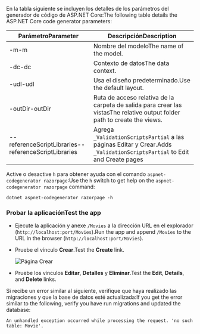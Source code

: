 <span data-ttu-id="01c3e-101">En la tabla siguiente se incluyen los detalles de los parámetros del generador de código de ASP.NET Core:</span><span class="sxs-lookup"><span data-stu-id="01c3e-101">The following table details the ASP.NET Core code generator parameters:</span></span>

| <span data-ttu-id="01c3e-102">Parámetro</span><span class="sxs-lookup"><span data-stu-id="01c3e-102">Parameter</span></span>               | <span data-ttu-id="01c3e-103">Descripción</span><span class="sxs-lookup"><span data-stu-id="01c3e-103">Description</span></span>|
| ----------------- | ------------ |
| <span data-ttu-id="01c3e-104">-m</span><span class="sxs-lookup"><span data-stu-id="01c3e-104">-m</span></span>  | <span data-ttu-id="01c3e-105">Nombre del modelo</span><span class="sxs-lookup"><span data-stu-id="01c3e-105">The name of the model.</span></span> |
| <span data-ttu-id="01c3e-106">-dc</span><span class="sxs-lookup"><span data-stu-id="01c3e-106">-dc</span></span>  | <span data-ttu-id="01c3e-107">Contexto de datos</span><span class="sxs-lookup"><span data-stu-id="01c3e-107">The data context.</span></span> |
| <span data-ttu-id="01c3e-108">-udl</span><span class="sxs-lookup"><span data-stu-id="01c3e-108">-udl</span></span> | <span data-ttu-id="01c3e-109">Usa el diseño predeterminado.</span><span class="sxs-lookup"><span data-stu-id="01c3e-109">Use the default layout.</span></span> |
| <span data-ttu-id="01c3e-110">-outDir</span><span class="sxs-lookup"><span data-stu-id="01c3e-110">-outDir</span></span> | <span data-ttu-id="01c3e-111">Ruta de acceso relativa de la carpeta de salida para crear las vistas</span><span class="sxs-lookup"><span data-stu-id="01c3e-111">The relative output folder path to create the views.</span></span> |
| <span data-ttu-id="01c3e-112">--referenceScriptLibraries</span><span class="sxs-lookup"><span data-stu-id="01c3e-112">--referenceScriptLibraries</span></span> | <span data-ttu-id="01c3e-113">Agrega `_ValidationScriptsPartial` a las páginas Editar y Crear.</span><span class="sxs-lookup"><span data-stu-id="01c3e-113">Adds `_ValidationScriptsPartial` to Edit and Create pages</span></span> |

<span data-ttu-id="01c3e-114">Active o desactive `h` para obtener ayuda con el comando `aspnet-codegenerator razorpage`:</span><span class="sxs-lookup"><span data-stu-id="01c3e-114">Use the `h` switch to get help on the `aspnet-codegenerator razorpage` command:</span></span>

```console
dotnet aspnet-codegenerator razorpage -h
```

<a name="test"></a>

### <a name="test-the-app"></a><span data-ttu-id="01c3e-115">Probar la aplicación</span><span class="sxs-lookup"><span data-stu-id="01c3e-115">Test the app</span></span>

* <span data-ttu-id="01c3e-116">Ejecute la aplicación y anexe `/Movies` a la dirección URL en el explorador (`http://localhost:port/Movies`).</span><span class="sxs-lookup"><span data-stu-id="01c3e-116">Run the app and append `/Movies` to the URL in the browser (`http://localhost:port/Movies`).</span></span>
* <span data-ttu-id="01c3e-117">Pruebe el vínculo **Crear**.</span><span class="sxs-lookup"><span data-stu-id="01c3e-117">Test the **Create** link.</span></span>

  ![Página Crear](../../tutorials/razor-pages/model/_static/conan.png)

<a name="scaffold"></a>

* <span data-ttu-id="01c3e-119">Pruebe los vínculos **Editar**, **Detalles** y **Eliminar**.</span><span class="sxs-lookup"><span data-stu-id="01c3e-119">Test the **Edit**, **Details**, and **Delete** links.</span></span>

<span data-ttu-id="01c3e-120">Si recibe un error similar al siguiente, verifique que haya realizado las migraciones y que la base de datos esté actualizada:</span><span class="sxs-lookup"><span data-stu-id="01c3e-120">If you get the error similar to the following, verify you have run migrations and updated the database:</span></span>

`An unhandled exception occurred while processing the request. 'no such table: Movie'.`
